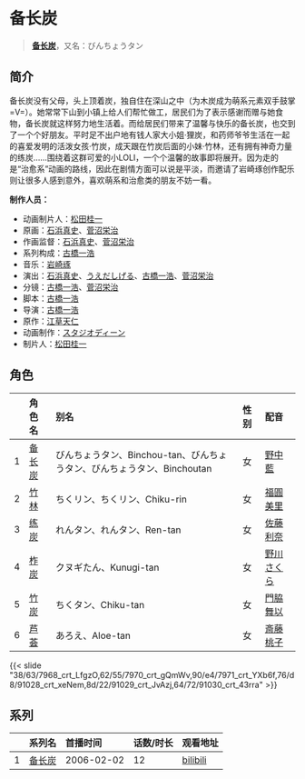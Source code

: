 # 备长炭


> <u>**[备长炭](https://bgm.tv/subject/3152)**</u>，又名：びんちょうタン

## 简介

备长炭没有父母，头上顶着炭，独自住在深山之中（为木炭成为萌系元素双手鼓掌=V=）。她常常下山到小镇上给人们帮忙做工，居民们为了表示感谢而赠与她食物，备长炭就这样努力地生活着。而给居民们带来了温馨与快乐的备长炭，也交到了一个个好朋友。平时足不出户地有钱人家大小姐·狸炭，和药师爷爷生活在一起的喜爱发明的活泼女孩·竹炭，成天跟在竹炭后面的小妹·竹林，还有拥有神奇力量的练炭……围绕着这群可爱的小LOLI，一个个温馨的故事即将展开。因为走的是“治愈系”动画的路线，因此在剧情方面可以说是平淡，而邀请了岩崎琢创作配乐则让很多人感到意外，喜欢萌系和治愈类的朋友不妨一看。

**制作人员：**
- 动画制片人：[松田桂一](https://bgm.tv/person/3378)
- 原画：[石浜真史](https://bgm.tv/person/1370)、[菅沼栄治](https://bgm.tv/person/948)
- 作画监督：[石浜真史](https://bgm.tv/person/1370)、[菅沼栄治](https://bgm.tv/person/948)
- 系列构成：[古橋一浩](https://bgm.tv/person/271)
- 音乐：[岩崎琢](https://bgm.tv/person/272)
- 演出：[石浜真史](https://bgm.tv/person/1370)、[うえだしげる](https://bgm.tv/person/502)、[古橋一浩](https://bgm.tv/person/271)、[菅沼栄治](https://bgm.tv/person/948)
- 分镜：[古橋一浩](https://bgm.tv/person/271)、[菅沼栄治](https://bgm.tv/person/948)
- 脚本：[古橋一浩](https://bgm.tv/person/271)
- 导演：[古橋一浩](https://bgm.tv/person/271)
- 原作：[江草天仁](https://bgm.tv/person/9297)
- 动画制作：[スタジオディーン](https://bgm.tv/person/181)
- 制片人：[松田桂一](https://bgm.tv/person/3378)

## 角色

|     |   角色名   |   别名  | 性别 |  配音  |
|:--- |:------  |:----      |:---  |:--   |
| 1 | [备长炭](https://bgm.tv/character/7968) | びんちょうタン、Binchou-tan、びんちょうタン、びんちょうタン、Binchoutan | 女 | [野中藍](https://bgm.tv/person/4371) |
| 2 | [竹林](https://bgm.tv/character/7970) | ちくリン、ちくリン、Chiku-rin | 女 | [福圓美里](https://bgm.tv/person/4372) |
| 3 | [练炭](https://bgm.tv/character/7971) | れんタン、れんタン、Ren-tan | 女 | [佐藤利奈](https://bgm.tv/person/4670) |
| 4 | [柞炭](https://bgm.tv/character/91028) | クヌギたん、Kunugi-tan | 女 | [野川さくら](https://bgm.tv/person/4433) |
| 5 | [竹炭](https://bgm.tv/character/91029) | ちくタン、Chiku-tan | 女 | [門脇舞以](https://bgm.tv/person/4402) |
| 6 | [芦荟](https://bgm.tv/character/91030) | あろえ、Aloe-tan | 女 | [斎藤桃子](https://bgm.tv/person/4676) |

{{< slide "38/63/7968_crt_LfgzO,62/55/7970_crt_gQmWv,90/e4/7971_crt_YXb6f,76/d8/91028_crt_xeNem,8d/22/91029_crt_JvAzj,64/72/91030_crt_43rra" >}}

## 系列

|     |   系列名   |   首播时间  | 话数/时长  | 观看地址 |
|:---  |:------    |:----      |:---       |:---  |
| 1 |[备长炭](https://bgm.tv/subject/3152)| 2006-02-02 | 12 | [bilibili](https://www.bilibili.com/bangumi/play/ep25976)  |




